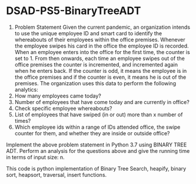 # DSAD-PS5-BinaryTreeADT

1. Problem Statement
Given the current pandemic, an organization intends to use the unique employee ID and smart card to identify the whereabouts of their employees within the office premises. Whenever the employee swipes his card in the office the employee ID is recorded. When an employee enters into the office for the first time, the counter is set to 1. From then onwards, each time an employee swipes out of the office premises the counter is incremented, and incremented again when he enters back. If the counter is odd, it means the employee is in the office premises and if the counter is even, it means he is out of the premises.
The organization uses this data to perform the following analytics:
1. How many employees came today?
2. Number of employees that have come today and are currently in office?
3. Check specific employee whereabouts?
4. List of employees that have swiped (in or out) more than x number of times?
5. Which employee ids within a range of IDs attended office, the swipe counter for them, and whether they are inside or outside office?

Implement the above problem statement in Python 3.7 using BINARY TREE ADT.
Perform an analysis for the questions above and give the running time in terms of input size: n.

This code is python implementation of Binary Tree Search, heapify, binary sort, heapsort, traversal, insert functions.
